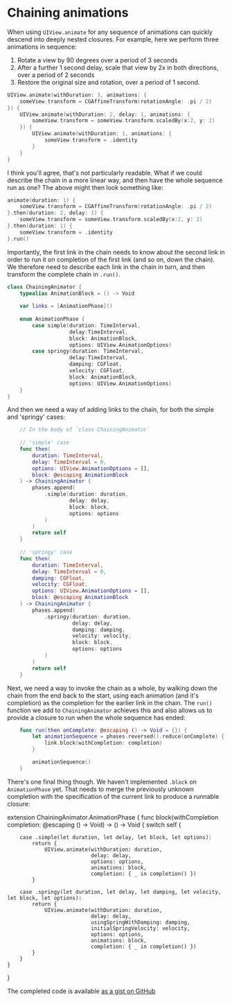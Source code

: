 # Chaining animations

When using `UIView.animate` for any sequence of animations can quickly descend into deeply nested closures. For example, here we perform three animations in sequence:

 1. Rotate a view by 90 degrees over a period of 3 seconds
 2. After a further 1 second delay, scale that view by 2x in both directions, over a period of 2 seconds
 3. Restore the original size and rotation, over a period of 1 second.

```swift
UIView.animate(withDuration: 3, animations: {
    someView.transform = CGAffineTransform(rotationAngle: .pi / 2)
}) {
    UIView.animate(withDuration: 2, delay: 1, animations: {
        someView.transform = someView.transform.scaledBy(x:2, y: 2)
    }) {
        UIView.animate(withDuration: 1, animations: {
            someView.transform = .identity
        }
    }
}
```

I think you'll agree, that's not particularly readable. What if we could describe the chain in a more linear way, and then have the whole sequence run as one? The above might then look something like:

```swift
animate(duration: 1) {
    someView.transform = CGAffineTransform(rotationAngle: .pi / 2)
}.then(duration: 2, delay: 1) {
    someView.transform = someView.transform.scaledBy(x:2, y: 2)
}.then(duration: 1) {
    someView.transform = .identity
}.run()
```

Importantly, the first link in the chain needs to know about the second link in order to run it on completion of the first link (and so on, down the chain). We therefore need to describe each link in the chain in turn, and then transform the complete chain in `.run()`.

```swift
class ChainingAnimator {
    typealias AnimationBlock = () -> Void
    
    var links = [AnimationPhase]()
    
    enum AnimationPhase {
        case simple(duration: TimeInterval,
                    delay:TimeInterval,
                    block: AnimationBlock,
                    options: UIView.AnimationOptions)
        case springy(duration: TimeInterval,
                    delay:TimeInterval,
                    damping: CGFloat,
                    velocity: CGFloat,
                    block: AnimationBlock,
                    options: UIView.AnimationOptions)
    }
}
```

And then we need a way of adding links to the chain, for both the simple and 'springy' cases:

```swift
    // In the body of `class ChainingAnimator`
    
    // 'simple' case
    func then(
        duration: TimeInterval,
        delay: TimeInterval = 0,
        options: UIView.AnimationOptions = [],
        block: @escaping AnimationBlock
    ) -> ChainingAnimator {
        phases.append(
            .simple(duration: duration,
                    delay: delay,
                    block: block,
                    options: options
            )
        )
        return self
    }
    
    // 'springy' case
    func then(
        duration: TimeInterval,
        delay: TimeInterval = 0,
        damping: CGFloat,
        velocity: CGFloat,
        options: UIView.AnimationOptions = [],
        block: @escaping AnimationBlock
    ) -> ChainingAnimator {
        phases.append(
            .springy(duration: duration,
                     delay: delay,
                     damping: damping,
                     velocity: velocity,
                     block: block,
                     options: options
            )
        )
        return self
    }
```

Next, we need a way to invoke the chain as a whole, by walking down the chain from the end back to the start, using each animation (and it's completion) as the completion for the earlier link in the chain. The `run()` function we add to `ChainingAnimator` achieves this and also allows us to provide a closure to run when the whole sequence has ended:

```swift
    func run(then onComplete: @escaping () -> Void = {}) {
        let animationSequence = phases.reversed().reduce(onComplete) { completion, link in
            link.block(withCompletion: completion)
        }

        animationSequence()
    }
```

There's one final thing though. We haven't implemented `.block` on `AnimationPhase` yet. That needs to merge the previously unknown completion with the specification of the current link to produce a runnable closure:

extension ChainingAnimator.AnimationPhase {
    func block(withCompletion completion: @escaping () -> Void) -> () -> Void {
        switch self {

        case .simple(let duration, let delay, let block, let options):
            return {
                UIView.animate(withDuration: duration,
                               delay: delay,
                               options: options,
                               animations: block,
                               completion: { _ in completion() })
            }

        case .springy(let duration, let delay, let damping, let velocity, let block, let options):
            return {
                UIView.animate(withDuration: duration,
                               delay: delay,
                               usingSpringWithDamping: damping,
                               initialSpringVelocity: velocity,
                               options: options,
                               animations: block,
                               completion: { _ in completion() })
            }
        }
    }
}

The completed code is available [as a gist on GitHub][1]

[1]: https://gist.github.com/azureblue75/a0125487e3c2339bb80d513634c29b4e

